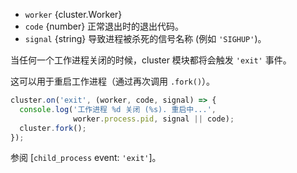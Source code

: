 <!-- YAML
added: v0.7.9
-->

* `worker` {cluster.Worker}
* `code` {number} 正常退出时的退出代码。
* `signal` {string} 导致进程被杀死的信号名称 (例如 `'SIGHUP'`)。

当任何一个工作进程关闭的时候，cluster 模块都将会触发 `'exit'` 事件。

这可以用于重启工作进程（通过再次调用 `.fork()`）。

```js
cluster.on('exit', (worker, code, signal) => {
  console.log('工作进程 %d 关闭 (%s). 重启中...',
              worker.process.pid, signal || code);
  cluster.fork();
});
```

参阅 [`child_process` event: `'exit'`]。

